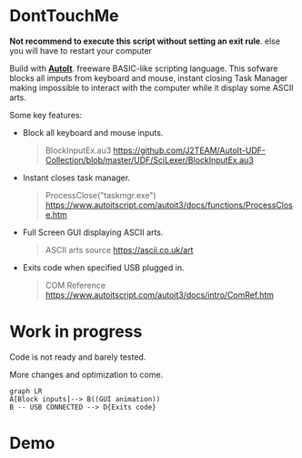 # DontTouchMe

**Not recommend to execute this script without setting an exit rule**.
else you will have to restart your computer

Build with **[AutoIt](https://www.autoitscript.com/site/)**. freeware BASIC-like scripting language. This sofware blocks all imputs from keyboard and mouse, instant closing Task Manager making impossible to interact with the computer while it display some ASCII arts.

Some key features:

- Block all keyboard and mouse inputs.
	> BlockInputEx.au3 https://github.com/J2TEAM/AutoIt-UDF-Collection/blob/master/UDF/SciLexer/BlockInputEx.au3

- Instant closes task manager.
	> ProcessClose("taskmgr.exe") https://www.autoitscript.com/autoit3/docs/functions/ProcessClose.htm
	
- Full Screen  GUI displaying ASCII arts.
	> ASCII arts source https://ascii.co.uk/art
	
- Exits code when specified USB plugged in.
	> COM Reference https://www.autoitscript.com/autoit3/docs/intro/ComRef.htm
	
# Work in progress

Code is not ready and barely tested.

More changes and optimization to come.


```mermaid
graph LR
A[Block inputs]--> B((GUI animation))
B -- USB CONNECTED --> D{Exits code}
```
# Demo
